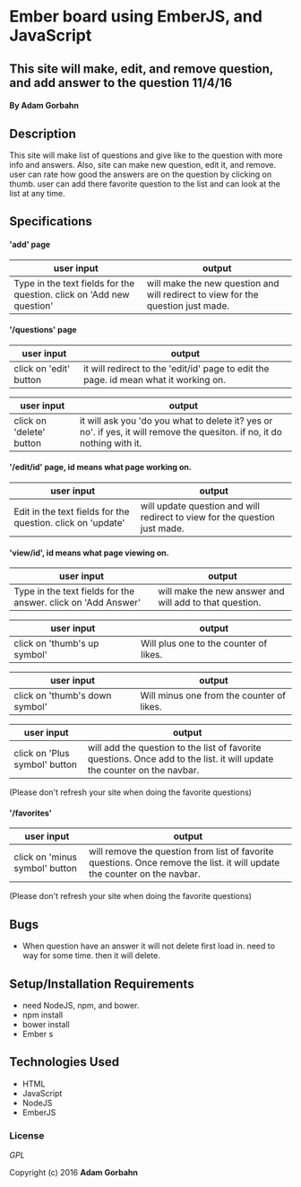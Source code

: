 # Ember board using EmberJS, and JavaScript

## This site will make, edit, and remove question, and add answer to the question  11/4/16

#### By **Adam Gorbahn**

## Description
This site will make list of questions and give like to the question with more info and answers.
Also, site can make new question, edit it, and remove. user can rate how good the answers are on the question by clicking on thumb. user can add there favorite question to the list and can look at the list at any time.

## Specifications

#### 'add' page

user input                | output
------------------------- | -------------
Type in the text fields for the question. click on 'Add new question' | will make the new question and will redirect to view for the question just made.

#### '/questions' page

user input                | output
------------------------- | -------------
click on 'edit' button    | it will redirect to the 'edit/id' page to edit the page. id mean what it working on.

user input                | output
------------------------- | -------------
click on 'delete' button  | it will ask you 'do you what to delete it? yes or no'. if yes, it will remove the quesiton. if no, it do nothing with it.


#### '/edit/id' page, id means what page working on.

user input                | output
------------------------- | -------------
Edit in the text fields for the question. click on 'update' | will update question and will redirect to view for the question just made.

#### 'view/id', id means what page viewing on. 

user input                | output
------------------------- | -------------
Type in the text fields for the answer. click on 'Add Answer' | will make the new answer and will add to that question.

user input                | output
------------------------- | -------------
click on 'thumb's up symbol' | Will plus one to the counter of likes.

user input                | output
------------------------- | -------------
click on 'thumb's down symbol' | Will minus one from the counter of likes.

user input                | output
------------------------- | -------------
click on 'Plus symbol' button | will add the question to the list of favorite questions. Once add to the list. it will update the counter on the navbar.

(Please don't refresh your site when doing the favorite questions)

#### '/favorites'

user input                | output
------------------------- | -------------
click on 'minus symbol' button | will remove the question from list of favorite questions. Once remove the list. it will update the counter on the navbar.

(Please don't refresh your site when doing the favorite questions)

## Bugs
* When question have an answer it will not delete first load in. need to way for some time. then it will delete.

## Setup/Installation Requirements

* need NodeJS, npm, and bower.
* npm install
* bower install
* Ember s

## Technologies Used

* HTML
* JavaScript
* NodeJS
* EmberJS

### License

*GPL*

Copyright (c) 2016 **Adam Gorbahn**
